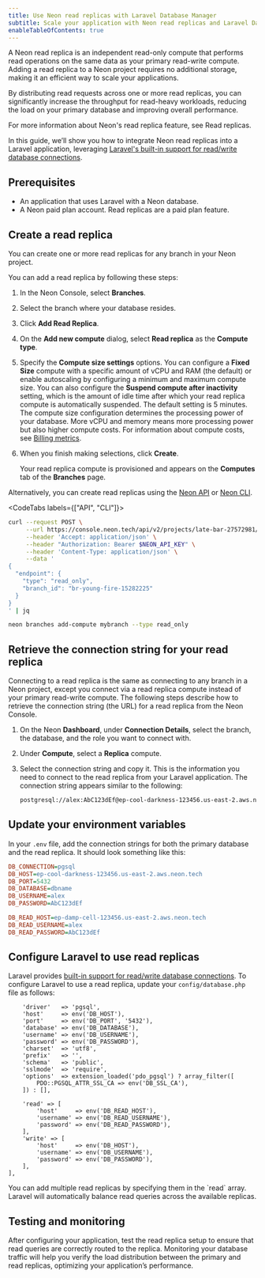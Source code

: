 ```yaml
---
title: Use Neon read replicas with Laravel Database Manager
subtitle: Scale your application with Neon read replicas and Laravel Database Manager
enableTableOfContents: true
---
```


A Neon read replica is an independent read-only compute that performs read operations on the same data as your primary read-write compute. Adding a read replica to a Neon project requires no additional storage, making it an efficient way to scale your applications.

By distributing read requests across one or more read replicas, you can significantly increase the throughput for read-heavy workloads, reducing the load on your primary database and improving overall performance.

For more information about Neon's read replica feature, see Read replicas.

In this guide, we’ll show you how to integrate Neon read replicas into a Laravel application, leveraging [Laravel's built-in support for read/write database connections](https://laravel.com/docs/4.2/database#read-write-connections).

## Prerequisites

- An application that uses Laravel with a Neon database.
- A Neon paid plan account. Read replicas are a paid plan feature.

## Create a read replica

You can create one or more read replicas for any branch in your Neon project.

You can add a read replica by following these steps:

1. In the Neon Console, select **Branches**.
2. Select the branch where your database resides.
3. Click **Add Read Replica**.
4. On the **Add new compute** dialog, select **Read replica** as the **Compute type**.
5. Specify the **Compute size settings** options. You can configure a **Fixed Size** compute with a specific amount of vCPU and RAM (the default) or enable autoscaling by configuring a minimum and maximum compute size. You can also configure the **Suspend compute after inactivity** setting, which is the amount of idle time after which your read replica compute is automatically suspended. The default setting is 5 minutes.
   <Admonition type="note">
   The compute size configuration determines the processing power of your database. More vCPU and memory means more processing power but also higher compute costs. For information about compute costs, see [Billing metrics](/docs/introduction/billing).
   </Admonition>
6. When you finish making selections, click **Create**.

   Your read replica compute is provisioned and appears on the **Computes** tab of the **Branches** page.

Alternatively, you can create read replicas using the [Neon API](https://api-docs.neon.tech/reference/createprojectendpoint) or [Neon CLI](/docs/reference/cli-branches#create).

<CodeTabs labels={["API", "CLI"]}>

```bash
curl --request POST \
     --url https://console.neon.tech/api/v2/projects/late-bar-27572981/endpoints \
     --header 'Accept: application/json' \
     --header "Authorization: Bearer $NEON_API_KEY" \
     --header 'Content-Type: application/json' \
     --data '
{
  "endpoint": {
    "type": "read_only",
    "branch_id": "br-young-fire-15282225"
  }
}
' | jq
```

```bash
neon branches add-compute mybranch --type read_only
```

## Retrieve the connection string for your read replica

Connecting to a read replica is the same as connecting to any branch in a Neon project, except you connect via a read replica compute instead of your primary read-write compute. The following steps describe how to retrieve the connection string (the URL) for a read replica from the Neon Console.

1. On the Neon **Dashboard**, under **Connection Details**, select the branch, the database, and the role you want to connect with.
1. Under **Compute**, select a **Replica** compute.
1. Select the connection string and copy it. This is the information you need to connect to the read replica from your Laravel application. The connection string appears similar to the following:

   ```bash shouldWrap
   postgresql://alex:AbC123dEf@ep-cool-darkness-123456.us-east-2.aws.neon.tech/dbname
   ```

## Update your environment variables

In your `.env` file, add the connection strings for both the primary database and the read replica. It should look something like this:

```ini
DB_CONNECTION=pgsql
DB_HOST=ep-cool-darkness-123456.us-east-2.aws.neon.tech
DB_PORT=5432
DB_DATABASE=dbname
DB_USERNAME=alex
DB_PASSWORD=AbC123dEf

DB_READ_HOST=ep-damp-cell-123456.us-east-2.aws.neon.tech
DB_READ_USERNAME=alex
DB_READ_PASSWORD=AbC123dEf
```

## Configure Laravel to use read replicas

Laravel provides [built-in support for read/write database connections](https://laravel.com/docs/4.2/database#read-write-connections). To configure Laravel to use a read replica, update your `config/database.php` file as follows:

```php'pgsql' => [
    'driver'   => 'pgsql',
    'host'     => env('DB_HOST'),
    'port'     => env('DB_PORT', '5432'),
    'database' => env('DB_DATABASE'),
    'username' => env('DB_USERNAME'),
    'password' => env('DB_PASSWORD'),
    'charset'  => 'utf8',
    'prefix'   => '',
    'schema'   => 'public',
    'sslmode'  => 'require',
    'options'  => extension_loaded('pdo_pgsql') ? array_filter([
        PDO::PGSQL_ATTR_SSL_CA => env('DB_SSL_CA'),
    ]) : [],

    'read' => [
        'host'     => env('DB_READ_HOST'),
        'username' => env('DB_READ_USERNAME'),
        'password' => env('DB_READ_PASSWORD'),
    ],
    'write' => [
        'host'     => env('DB_HOST'),
        'username' => env('DB_USERNAME'),
        'password' => env('DB_PASSWORD'),
    ],
],
```

<Admonition type="note"> 
You can add multiple read replicas by specifying them in the `read` array. Laravel will automatically balance read queries across the available replicas.
</Admonition>

</CodeTabs>

## Testing and monitoring

After configuring your application, test the read replica setup to ensure that read queries are correctly routed to the replica. Monitoring your database traffic will help you verify the load distribution between the primary and read replicas, optimizing your application’s performance.
